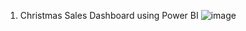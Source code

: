 1. Christmas Sales Dashboard using Power BI
   ![image](https://github.com/user-attachments/assets/047cb706-f109-42bf-8210-ac531a1ef134)
